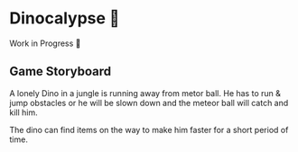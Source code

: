 # Dinocalypse 🦖

Work in Progress 🚧

## Game Storyboard

A lonely Dino in a jungle is running away from metor ball.
He has to run & jump obstacles or he will be slown down and the
meteor ball will catch and kill him.

The dino can find items on the way to make him faster
for a short period of time.